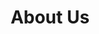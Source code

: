 ---
title: "About Us"
description: "We are a healthcare company with years of expertise in pharmaceutical industry. We satiate business needs for various segments with expertise in pharmaceutical manufacturing, contract manufacturing and digital offerings."
description2: "Archimedis, our family-owned and family-operated enterprise established in 2014, stands on the firm ground of strong ethics and rich experience.Another successful venture from its Board of Directors, Safetab Life Science is a reputed name in the industry. Safetab has been doing business with leading pharmaceutical organisations in India, since 2006. Archimedis signifies a step ahead and operates with a global vision. Ease of doing business with us starts with our strategic location. Located in Chennai (India), our plant is at a convenient distance from both, the sea-port and the airport. While growing globally, we have made it a point to protect the environment around us and have strictly non-polluting operations. This has resulted in the enrichment of the ecosystem holding all the elements in the right balance."
description3: "Archimedis excels as a, but isn’t limited to, Pharmaceutical Manufacturing Organisation, specialising in non-beta lactam-based products in solid oral dosage forms (Tablets, Capsules and Dry Syrup). With a vision to enhance human life globally, we skilfully combine robust process, capable people and latest technology to deliver consistent formulations. Our motto is to architect medicine with passion so that humanity continues to thrive.
"
aboutImg: ../assets/Archimedis-Directors.png
---